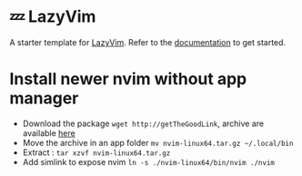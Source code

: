 # 💤 LazyVim

A starter template for [LazyVim](https://github.com/LazyVim/LazyVim).
Refer to the [documentation](https://lazyvim.github.io/installation) to get started.

# Install newer nvim without app manager

* Download the package `wget http://getTheGoodLink`, archive are available [here](https://github.com/neovim/neovim/releases)
* Move the archive in an app folder `mv nvim-linux64.tar.gz ~/.local/bin`
* Extract : `tar xzvf nvim-linux64.tar.gz`
* Add simlink to expose nvim `ln -s ./nvim-linux64/bin/nvim ./nvim`
